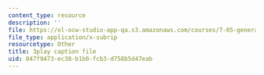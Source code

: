 ```yaml
---
content_type: resource
description: ''
file: https://ol-ocw-studio-app-qa.s3.amazonaws.com/courses/7-05-general-biochemistry-spring-2020/047f9473ec38b1b0fcb3d758b5d47eab_m8-I1iey_4U.srt
file_type: application/x-subrip
resourcetype: Other
title: 3play caption file
uid: 047f9473-ec38-b1b0-fcb3-d758b5d47eab
---
```

